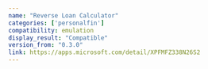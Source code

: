 ```yaml
---
name: "Reverse Loan Calculator"
categories: ['personalfin']
compatibility: emulation
display_result: "Compatible"
version_from: "0.3.0"
link: https://apps.microsoft.com/detail/XPFMFZ338N26S2
---
```

